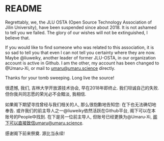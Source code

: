 # README

Regrettably, we, the JLU OSTA (Open Source Technology Association of Jilin University), have been suspended since about 2018. 
It is not ashamed to tell you we failed. 
The glory of our wishes will not be extinguished, I believe that. 

If you would like to find someone who was related to this association, it is so sad to tell you that even I can not tell you certainty where they are now. 
Maybe @liuweiky, another leader of former JLU-OSTA, in our organization account is active in Github. 
I am the other, my account has been changed to @Umaru-Xi, or mail to umaru@umaru.science directly. 

Thanks for your tomb sweeping. 
Long live the source! 

很遗憾, 我们, 吉林大学开放源技术协会, 早在2018年即终止. 
我们坦诚自己的失败. 
但你我共同志愿的荣光必不会黯淡, 我相信. 

如果阁下期望寻找曾经与我们相关的人, 那么很抱歉地告知您: 在下也无法确切地奉告. 
或许我们的前主导人之一@liuweiky依然活跃在Github平台, 阁下可以在本账号的People中找到. 
在下是另一位前主导人, 但账号已经更换为@Umaru-Xi, 阁下可以直接致信umaru@umaru.science. 

感谢阁下前来祭奠. 
源比当永续! 
